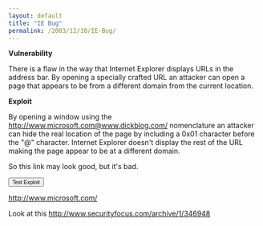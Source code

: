 ```yaml
---
layout: default
title: "IE Bug"
permalink: /2003/12/10/IE-Bug/
---
```


<P><STRONG>Vulnerability</STRONG> </P>
<P>There is a flaw in the way that Internet Explorer displays URLs in the address bar. By opening a specially crafted URL an attacker can open a page that appears to be from a different domain from the current location. </P>
<P><STRONG>Exploit</STRONG> </P>
<P>By opening a window using the <A href="http://www.microsoft.com@www.dickblog.com/">http://www.microsoft.com@www.dickblog.com/</A> nomenclature an attacker can hide the real location of the page by including a 0x01 character before the "@" character. Internet Explorer doesn't display the rest of the URL making the page appear to be at a different domain. </P>
<P>So this link may look good, but it's bad.</P>
<P><BUTTON style="FONT: 8pt verdana, sans-serif" onclick="location.href=unescape('http://www.microsoft.com%01@www.dickblog.com/');">Test Exploit</BUTTON> </P>
<P align=left><A href="http://www.microsoft.com/" target=_blank>http://www.microsoft.com/</A> </P>
<P>Look at this <A class="" href="http://www.securityfocus.com/archive/1/346948" target=_blank>http://www.securityfocus.com/archive/1/346948</A></P>